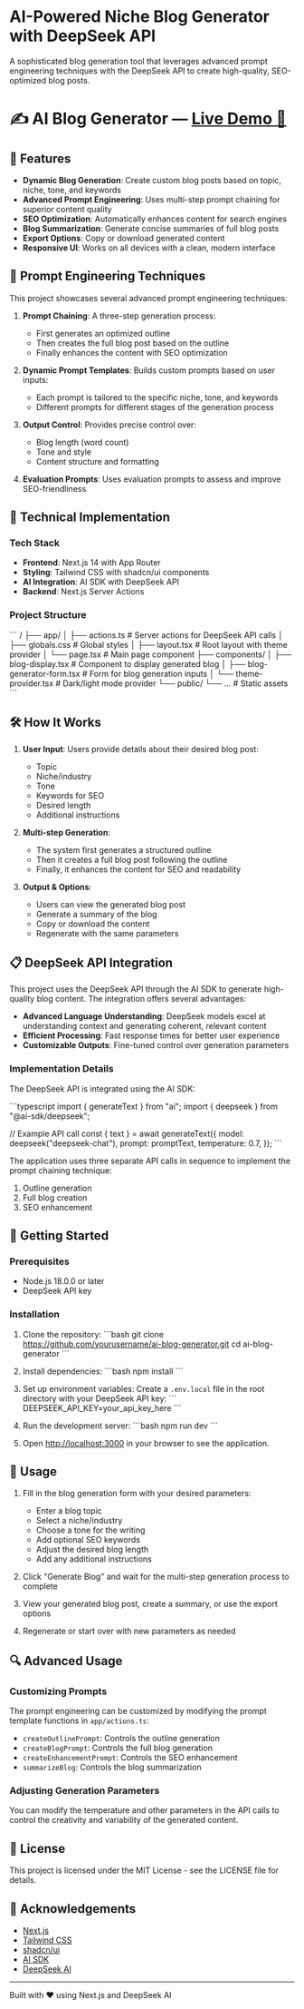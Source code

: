 # AI-Powered Niche Blog Generator with DeepSeek API

A sophisticated blog generation tool that leverages advanced prompt engineering techniques with the DeepSeek API to create high-quality, SEO-optimized blog posts.

# ✍️ AI Blog Generator — [Live Demo 🚀](https://v0-ai-blog-generator-rho.vercel.app/)

## 🚀 Features

- **Dynamic Blog Generation**: Create custom blog posts based on topic, niche, tone, and keywords
- **Advanced Prompt Engineering**: Uses multi-step prompt chaining for superior content quality
- **SEO Optimization**: Automatically enhances content for search engines
- **Blog Summarization**: Generate concise summaries of full blog posts
- **Export Options**: Copy or download generated content
- **Responsive UI**: Works on all devices with a clean, modern interface

## 🧠 Prompt Engineering Techniques

This project showcases several advanced prompt engineering techniques:

1. **Prompt Chaining**: A three-step generation process:
   - First generates an optimized outline
   - Then creates the full blog post based on the outline
   - Finally enhances the content with SEO optimization

2. **Dynamic Prompt Templates**: Builds custom prompts based on user inputs:
   - Each prompt is tailored to the specific niche, tone, and keywords
   - Different prompts for different stages of the generation process

3. **Output Control**: Provides precise control over:
   - Blog length (word count)
   - Tone and style
   - Content structure and formatting

4. **Evaluation Prompts**: Uses evaluation prompts to assess and improve SEO-friendliness

## 🔧 Technical Implementation

### Tech Stack

- **Frontend**: Next.js 14 with App Router
- **Styling**: Tailwind CSS with shadcn/ui components
- **AI Integration**: AI SDK with DeepSeek API
- **Backend**: Next.js Server Actions

### Project Structure

\`\`\`
/
├── app/
│   ├── actions.ts         # Server actions for DeepSeek API calls
│   ├── globals.css        # Global styles
│   ├── layout.tsx         # Root layout with theme provider
│   └── page.tsx           # Main page component
├── components/
│   ├── blog-display.tsx   # Component to display generated blog
│   ├── blog-generator-form.tsx # Form for blog generation inputs
│   └── theme-provider.tsx # Dark/light mode provider
└── public/
    └── ...                # Static assets
\`\`\`

## 🛠️ How It Works

1. **User Input**: Users provide details about their desired blog post:
   - Topic
   - Niche/industry
   - Tone
   - Keywords for SEO
   - Desired length
   - Additional instructions

2. **Multi-step Generation**:
   - The system first generates a structured outline
   - Then it creates a full blog post following the outline
   - Finally, it enhances the content for SEO and readability

3. **Output & Options**:
   - Users can view the generated blog post
   - Generate a summary of the blog
   - Copy or download the content
   - Regenerate with the same parameters

## 📋 DeepSeek API Integration

This project uses the DeepSeek API through the AI SDK to generate high-quality blog content. The integration offers several advantages:

- **Advanced Language Understanding**: DeepSeek models excel at understanding context and generating coherent, relevant content
- **Efficient Processing**: Fast response times for better user experience
- **Customizable Outputs**: Fine-tuned control over generation parameters

### Implementation Details

The DeepSeek API is integrated using the AI SDK:

\`\`\`typescript
import { generateText } from "ai";
import { deepseek } from "@ai-sdk/deepseek";

// Example API call
const { text } = await generateText({
  model: deepseek("deepseek-chat"),
  prompt: promptText,
  temperature: 0.7,
});
\`\`\`

The application uses three separate API calls in sequence to implement the prompt chaining technique:
1. Outline generation
2. Full blog creation
3. SEO enhancement

## 🚀 Getting Started

### Prerequisites

- Node.js 18.0.0 or later
- DeepSeek API key

### Installation

1. Clone the repository:
\`\`\`bash
git clone https://github.com/yourusername/ai-blog-generator.git
cd ai-blog-generator
\`\`\`

2. Install dependencies:
\`\`\`bash
npm install
\`\`\`

3. Set up environment variables:
Create a `.env.local` file in the root directory with your DeepSeek API key:
\`\`\`
DEEPSEEK_API_KEY=your_api_key_here
\`\`\`

4. Run the development server:
\`\`\`bash
npm run dev
\`\`\`

5. Open [http://localhost:3000](http://localhost:3000) in your browser to see the application.

## 🧩 Usage

1. Fill in the blog generation form with your desired parameters:
   - Enter a blog topic
   - Select a niche/industry
   - Choose a tone for the writing
   - Add optional SEO keywords
   - Adjust the desired blog length
   - Add any additional instructions

2. Click "Generate Blog" and wait for the multi-step generation process to complete

3. View your generated blog post, create a summary, or use the export options

4. Regenerate or start over with new parameters as needed

## 🔍 Advanced Usage

### Customizing Prompts

The prompt engineering can be customized by modifying the prompt template functions in `app/actions.ts`:

- `createOutlinePrompt`: Controls the outline generation
- `createBlogPrompt`: Controls the full blog generation
- `createEnhancementPrompt`: Controls the SEO enhancement
- `summarizeBlog`: Controls the blog summarization

### Adjusting Generation Parameters

You can modify the temperature and other parameters in the API calls to control the creativity and variability of the generated content.

## 📝 License

This project is licensed under the MIT License - see the LICENSE file for details.

## 🙏 Acknowledgements

- [Next.js](https://nextjs.org/)
- [Tailwind CSS](https://tailwindcss.com/)
- [shadcn/ui](https://ui.shadcn.com/)
- [AI SDK](https://sdk.vercel.ai/)
- [DeepSeek AI](https://deepseek.ai/)

---

Built with ❤️ using Next.js and DeepSeek AI
